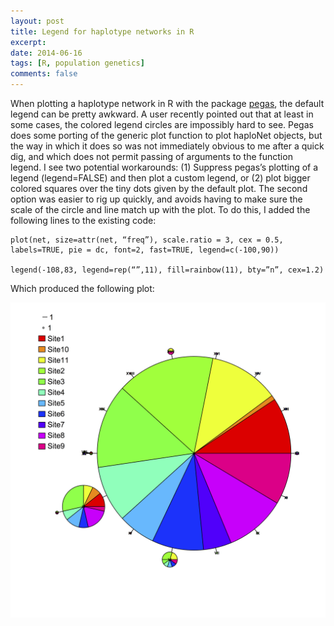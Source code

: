 ```yaml
---
layout: post
title: Legend for haplotype networks in R
excerpt: 
date: 2014-06-16
tags: [R, population genetics]
comments: false
---
```

When plotting a haplotype network in R with the package [pegas](https://cran.r-project.org/web/packages/pegas/index.html), the default legend can be pretty awkward.  A user recently pointed out that at least in some cases, the colored legend circles are impossibly hard to see. Pegas does some porting of the generic plot function to plot haploNet objects, but the way in which it does so was not immediately obvious to me after a quick dig, and which does not permit passing of arguments to the function legend. I see two potential workarounds: (1) Suppress pegas’s plotting of a legend (legend=FALSE) and then plot a custom legend, or (2) plot bigger colored squares over the tiny dots given by the default plot. The second option was easier to rig up quickly, and avoids having to make sure the scale of the circle and line match up with the plot. To do this, I added the following lines to the existing code:

```
plot(net, size=attr(net, “freq”), scale.ratio = 3, cex = 0.5, labels=TRUE, pie = dc, font=2, fast=TRUE, legend=c(-100,90))

legend(-108,83, legend=rep(“”,11), fill=rainbow(11), bty=”n”, cex=1.2)
```
Which produced the following plot:

![](/images/haplotype_network_legend.png)
